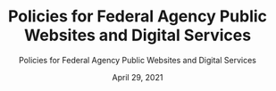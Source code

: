---
title: Policies for Federal Agency Public Websites and Digital Services
subtitle: Policies for Federal Agency Public Websites and Digital Services
doc-link: assets/resources/Memorandum-For-The-Heads-Of-Executive-Departments-and-Agencies.pdf
policy-publish-date: 
filters: fed-policy governance web cx accessibility active
date: April 29, 2021
---